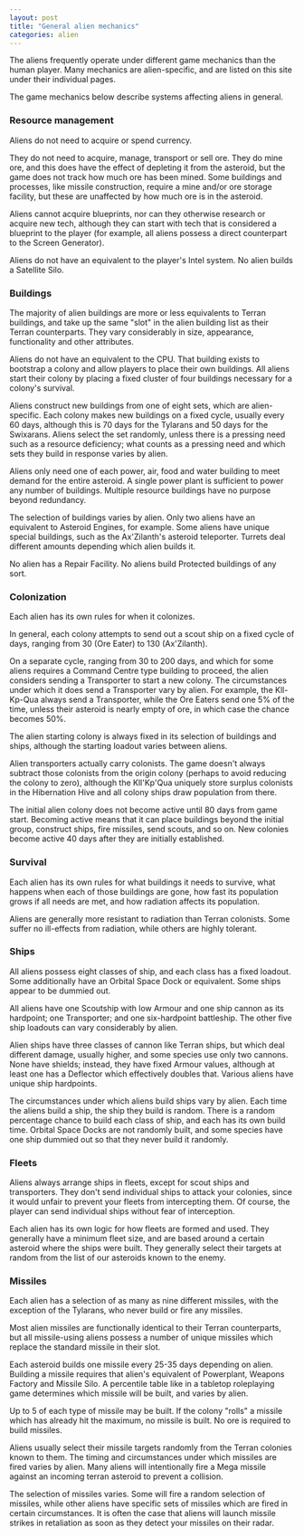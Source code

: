 ```yaml
---
layout: post
title: "General alien mechanics"
categories: alien
---
```


The aliens frequently operate under different game mechanics than the human
player. Many mechanics are alien-specific, and are listed on this site under
their individual pages.

The game mechanics below describe systems affecting aliens in general.

### Resource management

Aliens do not need to acquire or spend currency.

They do not need to acquire, manage, transport or sell ore. They do mine ore,
and this does have the effect of depleting it from the asteroid, but the game
does not track how much ore has been mined. Some buildings and processes, like
missile construction, require a mine and/or ore storage facility, but these are
unaffected by how much ore is in the asteroid.

Aliens cannot acquire blueprints, nor can they otherwise research or acquire new
tech, although they can start with tech that is considered a blueprint to the
player (for example, all aliens possess a direct counterpart to the Screen
Generator).

Aliens do not have an equivalent to the player's Intel system. No alien builds a
Satellite Silo.

### Buildings

The majority of alien buildings are more or less equivalents to Terran
buildings, and take up the same "slot" in the alien building list as their
Terran counterparts. They vary considerably in size, appearance, functionality
and other attributes.

Aliens do not have an equivalent to the CPU. That building exists to bootstrap
a colony and allow players to place their own buildings. All aliens start their
colony by placing a fixed cluster of four buildings necessary for a colony's
survival.

Aliens construct new buildings from one of eight sets, which are alien-specific.
Each colony makes new buildings on a fixed cycle, usually every 60 days,
although this is 70 days for the Tylarans and 50 days for the Swixarans. Aliens
select the set randomly, unless there is a pressing need such as a resource
deficiency; what counts as a pressing need and which sets they build in response
varies by alien.

Aliens only need one of each power, air, food and water building to meet demand
for the entire asteroid. A single power plant is sufficient to power any number
of buildings. Multiple resource buildings have no purpose beyond redundancy.

The selection of buildings varies by alien. Only two aliens have an equivalent
to Asteroid Engines, for example. Some aliens have unique special buildings,
such as the Ax'Zilanth's asteroid teleporter. Turrets deal different amounts
depending which alien builds it.

No alien has a Repair Facility. No aliens build Protected buildings of any sort.

### Colonization

Each alien has its own rules for when it colonizes.

In general, each colony attempts to send out a scout ship on a fixed cycle of
days, ranging from 30 (Ore Eater) to 130 (Ax'Zilanth).

On a separate cycle, ranging from 30 to 200 days, and which for some aliens
requires a Command Centre type building to proceed, the alien considers sending
a Transporter to start a new colony. The circumstances under which it does send
a Transporter vary by alien. For example, the Kll-Kp-Qua always send a
Transporter, while the Ore Eaters send one 5% of the time, unless their asteroid
is nearly empty of ore, in which case the chance becomes 50%.

The alien starting colony is always fixed in its selection of buildings and
ships, although the starting loadout varies between aliens.

Alien transporters actually carry colonists. The game doesn't always subtract
those colonists from the origin colony (perhaps to avoid reducing the colony to
zero), although the Kll'Kp'Qua uniquely store surplus colonists in the
Hibernation Hive and all colony ships draw population from there.

The initial alien colony does not become active until 80 days from game start.
Becoming active means that it can place buildings beyond the initial group,
construct ships, fire missiles, send scouts, and so on. New colonies become
active 40 days after they are initially established.

### Survival

Each alien has its own rules for what buildings it needs to survive, what
happens when each of those buildings are gone, how fast its population grows
if all needs are met, and how radiation affects its population.

Aliens are generally more resistant to radiation than Terran colonists. Some
suffer no ill-effects from radiation, while others are highly tolerant.

### Ships

All aliens possess eight classes of ship, and each class has a fixed loadout.
Some additionally have an Orbital Space Dock or equivalent. Some ships appear to
be dummied out.

All aliens have one Scoutship with low Armour and one ship cannon as its
hardpoint; one Transporter; and one six-hardpoint battleship. The other five
ship loadouts can vary considerably by alien.

Alien ships have three classes of cannon like Terran ships, but which deal
different damage, usually higher, and some species use only two cannons.  None
have shields; instead, they have fixed Armour values, although at least one has
a Deflector which effectively doubles that. Various aliens have unique ship
hardpoints.

The circumstances under which aliens build ships vary by alien. Each time the
aliens build a ship, the ship they build is random. There is a random percentage
chance to build each class of ship, and each has its own build time. Orbital
Space Docks are not randomly built, and some species have one ship dummied out
so that they never build it randomly.

### Fleets

Aliens always arrange ships in fleets, except for scout ships and transporters.
They don't send individual ships to attack your colonies, since it would unfair
to prevent your fleets from intercepting them. Of course, the player can send
individual ships without fear of interception.

Each alien has its own logic for how fleets are formed and used. They generally
have a minimum fleet size, and are based around a certain asteroid where the
ships were built. They generally select their targets at random from the list of
our asteroids known to the enemy.

### Missiles

Each alien has a selection of as many as nine different missiles, with the
exception of the Tylarans, who never build or fire any missiles.

Most alien missiles are functionally identical to their Terran counterparts, but
all missile-using aliens possess a number of unique missiles which replace the
standard missile in their slot.

Each asteroid builds one missile every 25-35 days depending on alien. Building a
missile requires that alien's equivalent of Powerplant, Weapons Factory and
Missile Silo. A percentile table like in a tabletop roleplaying game determines
which missile will be built, and varies by alien.

Up to 5 of each type of missile may be built. If the colony "rolls" a missile
which has already hit the maximum, no missile is built. No ore is required to
build missiles.

Aliens usually select their missile targets randomly from the Terran colonies
known to them. The timing and circumstances under which missiles are fired
varies by alien. Many aliens will intentionally fire a Mega missile against an
incoming terran asteroid to prevent a collision.

The selection of missiles varies. Some will fire a random selection of missiles,
while other aliens have specific sets of missiles which are fired in certain
circumstances. It is often the case that aliens will launch missile strikes in
retaliation as soon as they detect your missiles on their radar.

